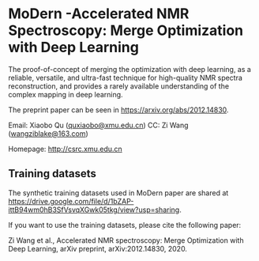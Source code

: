 # MoDern -Accelerated NMR Spectroscopy: Merge Optimization with Deep Learning
The proof-of-concept of merging the optimization with deep learning, as a reliable, versatile, and ultra-fast technique for high-quality NMR spectra reconstruction, and provides a rarely available understanding of the complex mapping in deep learning.

The preprint paper can be seen in https://arxiv.org/abs/2012.14830.

Email: Xiaobo Qu (quxiaobo@xmu.edu.cn) CC: Zi Wang (wangziblake@163.com)

Homepage: http://csrc.xmu.edu.cn

## Training datasets
The synthetic training datasets used in MoDern paper are shared at https://drive.google.com/file/d/1bZAP-ittB94wm0hB3SfVsvqXGwk05tkg/view?usp=sharing.

If you want to use the training datasets, please cite the following paper:

Zi Wang et al., Accelerated NMR spectroscopy: Merge Optimization with Deep Learning, arXiv preprint, arXiv:2012.14830, 2020.

